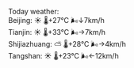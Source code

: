 Today weather:  
Beijing: ☀️   🌡️+27°C 🌬️↓7km/h  
Tianjin: ☀️   🌡️+33°C 🌬️→7km/h  
Shijiazhuang: ⛅️  🌡️+28°C 🌬️→4km/h  
Tangshan: ☀️   🌡️+23°C 🌬️←12km/h  
